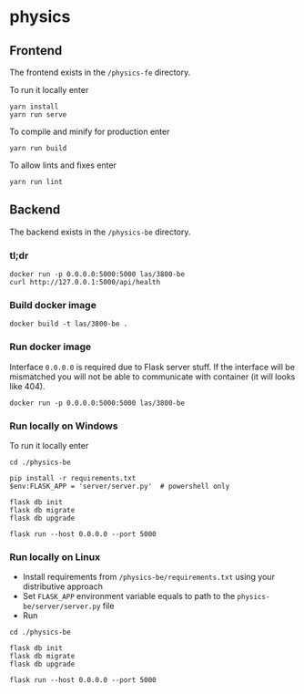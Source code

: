 # physics

## Frontend

The frontend exists in the `/physics-fe` directory.

To run it locally enter
```
yarn install
yarn run serve
```

To compile and minify for production enter
```
yarn run build
```

To allow lints and fixes enter
```
yarn run lint
```

## Backend

The backend exists in the `/physics-be` directory.

### tl;dr

```
docker run -p 0.0.0.0:5000:5000 las/3800-be
curl http://127.0.0.1:5000/api/health
```

### Build docker image

```
docker build -t las/3800-be .
```

### Run docker image

Interface `0.0.0.0` is required due to Flask server stuff. If the interface will be mismatched you will not be able to communicate with container (it will looks like 404).

```
docker run -p 0.0.0.0:5000:5000 las/3800-be
```

### Run locally on Windows

To run it locally enter
```
cd ./physics-be

pip install -r requirements.txt
$env:FLASK_APP = 'server/server.py'  # powershell only

flask db init
flask db migrate
flask db upgrade

flask run --host 0.0.0.0 --port 5000
```

### Run locally on Linux

- Install requirements from `/physics-be/requirements.txt` using your distributive approach
- Set `FLASK_APP` environment variable equals to path to the `physics-be/server/server.py` file
- Run
```
cd ./physics-be

flask db init
flask db migrate
flask db upgrade

flask run --host 0.0.0.0 --port 5000
```
